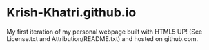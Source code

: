 # Krish-Khatri.github.io
My first iteration of my personal webpage built with HTML5 UP! (See License.txt and Attribution/README.txt) and hosted on github.com.
